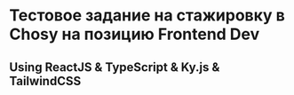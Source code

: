 # Тестовое задание на стажировку в Chosy на позицию Frontend Dev

## Using ReactJS & TypeScript & Ky.js & TailwindCSS